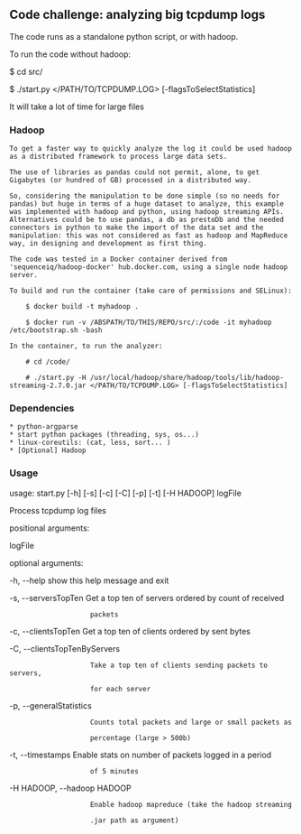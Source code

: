## Code challenge: analyzing big tcpdump logs

The code runs as a standalone python script, or with hadoop.

To run the code without hadoop:

$ cd src/

$ ./start.py </PATH/TO/TCPDUMP.LOG> [-flagsToSelectStatistics]

It will take a lot of time for large files

### Hadoop

    To get a faster way to quickly analyze the log it could be used hadoop as a distributed framework to process large data sets.

    The use of libraries as pandas could not permit, alone, to get Gigabytes (or hundred of GB) processed in a distributed way.

    So, considering the manipulation to be done simple (so no needs for pandas) but huge in terms of a huge dataset to analyze, this example was implemented with hadoop and python, using hadoop streaming APIs. Alternatives could be to use pandas, a db as prestoDb and the needed connectors in python to make the import of the data set and the manipulation: this was not considered as fast as hadoop and MapReduce way, in designing and development as first thing.

    The code was tested in a Docker container derived from 'sequenceiq/hadoop-docker' hub.docker.com, using a single node hadoop server.

    To build and run the container (take care of permissions and SELinux):
    
        $ docker build -t myhadoop .
        
        $ docker run -v /ABSPATH/TO/THIS/REPO/src/:/code -it myhadoop /etc/bootstrap.sh -bash

    In the container, to run the analyzer:
    
        # cd /code/
        
        # ./start.py -H /usr/local/hadoop/share/hadoop/tools/lib/hadoop-streaming-2.7.0.jar </PATH/TO/TCPDUMP.LOG> [-flagsToSelectStatistics]

### Dependencies

    * python-argparse
    * start python packages (threading, sys, os...)
    * linux-coreutils: (cat, less, sort... )
    * [Optional] Hadoop

### Usage

usage: start.py [-h] [-s] [-c] [-C] [-p] [-t] [-H HADOOP] logFile

Process tcpdump log files

positional arguments:
  
  logFile

optional arguments:

  -h, --help            show this help message and exit

  -s, --serversTopTen   Get a top ten of servers ordered by count of received

                        packets

  -c, --clientsTopTen   Get a top ten of clients ordered by sent bytes

  -C, --clientsTopTenByServers

                        Take a top ten of clients sending packets to servers,

                        for each server

  -p, --generalStatistics

                        Counts total packets and large or small packets as

                        percentage (large > 500b)

  -t, --timestamps      Enable stats on number of packets logged in a period

                        of 5 minutes

  -H HADOOP, --hadoop HADOOP

                        Enable hadoop mapreduce (take the hadoop streaming

                        .jar path as argument)

